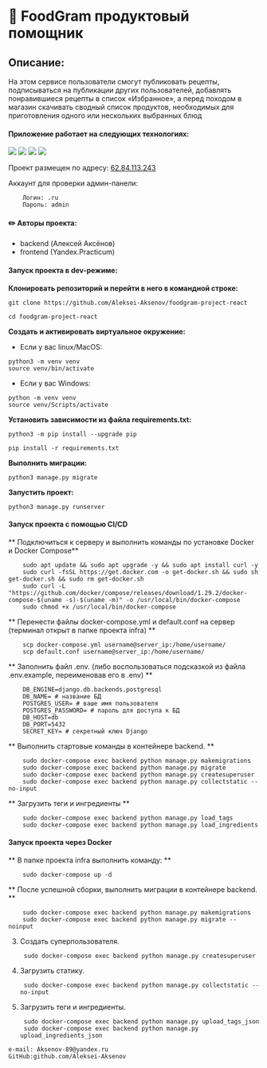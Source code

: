# :bread: FoodGram продуктовый помощник

## Описание:

На этом сервисе пользователи смогут публиковать рецепты, подписываться на публикации других пользователей, добавлять понравившиеся рецепты в список «Избранное», а перед походом в магазин скачивать сводный список продуктов, необходимых для приготовления одного или нескольких выбранных блюд

#### Приложение работает на следующих технологиях:

<img src="https://img.shields.io/badge/django-blue?style=for-the-badge&logo=django&logoColor=white"/> <img src="https://img.shields.io/badge/rest-framework-blue?style=for-the-badge&logo=django&logoColor=white"/> <img src="https://img.shields.io/badge/postgres-blue?style=for-the-badge&logo=PostgreSQL&logoColor=white"/> <img src="https://img.shields.io/badge/react-blue?style=for-the-badge&logo=React&logoColor=white"/>

Проект размещен по адресу:
    [62.84.113.243](http://62.84.113.243/)
    
Аккаунт для проверки админ-панели:

        Логин: .ru
        Пароль: admin

#### :pencil2: Авторы проекта:
- backend (Алексей Аксёнов)
- frontend (Yandex.Practicum)

#### Запуск проекта в dev-режиме:

**Клонировать репозиторий и перейти в него в командной строке:**

```
git clone https://github.com/Aleksei-Aksenov/foodgram-project-react
```

```
cd foodgram-project-react
```

**Cоздать и активировать виртуальное окружение:**

- Если у вас linux/MacOS:
```
python3 -m venv venv  
source venv/bin/activate
```

- Если у вас Windows:
```
python -m venv venv
source venv/Scripts/activate
```

**Установить зависимости из файла requirements.txt:**

```
python3 -m pip install --upgrade pip
```

```
pip install -r requirements.txt
```

**Выполнить миграции:**

```
python3 manage.py migrate
```

**Запустить проект:**

```
python3 manage.py runserver
```

#### Запуск проекта с помощью CI/CD
** Подключиться к серверу и выполнить команды по установке Docker и Docker Compose**

        sudo apt update && sudo apt upgrade -y && sudo apt install curl -y
        sudo curl -fsSL https://get.docker.com -o get-docker.sh && sudo sh get-docker.sh && sudo rm get-docker.sh
        sudo curl -L "https://github.com/docker/compose/releases/download/1.29.2/docker-compose-$(uname -s)-$(uname -m)" -o /usr/local/bin/docker-compose
        sudo chmod +x /usr/local/bin/docker-compose

** Перенести файлы docker-compose.yml и default.conf на сервер (терминал открыт в папке проекта infra) **
        
        scp docker-compose.yml username@server_ip:/home/username/
        scp default.conf username@server_ip:/home/username/
        
** Заполнить файл .env.  (либо воспользоваться подсказкой из файла .env.example, переименовав его в .env) **

        DB_ENGINE=django.db.backends.postgresql
        DB_NAME= # название БД
        POSTGRES_USER= # ваше имя пользователя
        POSTGRES_PASSWORD= # пароль для доступа к БД
        DB_HOST=db
        DB_PORT=5432
        SECRET_KEY= # секретный ключ Django
        
** Выполнить стартовые команды в контейнере backend. **

        sudo docker-compose exec backend python manage.py makemigrations
        sudo docker-compose exec backend python manage.py migrate
        sudo docker-compose exec backend python manage.py createsuperuser
        sudo docker-compose exec backend python manage.py collectstatic --no-input
        
** Загрузить теги и ингредиенты **

        sudo docker-compose exec backend python manage.py load_tags
        sudo docker-compose exec backend python manage.py load_ingredients
        
#### Запуск проекта через Docker

** В папке проекта infra выполнить команду: **

        sudo docker-compose up -d

** После успешной сборки, выполнить миграции в контейнере backend. **

        sudo docker-compose exec backend python manage.py makemigrations
        sudo docker-compose exec backend python manage.py migrate --noinput
        
3. Создать суперпользователя.

        sudo docker-compose exec backend python manage.py createsuperuser
        
4. Загрузить статику.

        sudo docker-compose exec backend python manage.py collectstatic --no-input
        
5. Загрузить теги и ингредиенты.

        sudo docker-compose exec backend python manage.py upload_tags_json
        sudo docker-compose exec backend python manage.py upload_ingredients_json


```
e-mail: Aksenov-89@yandex.ru
GitHub:github.com/Aleksei-Aksenov
```
